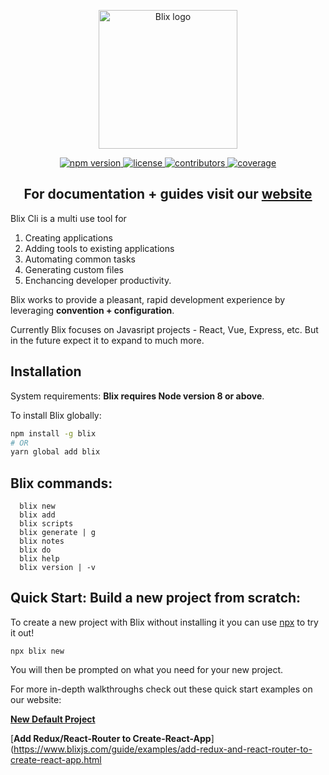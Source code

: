 <p align="center">
  <a href="https://blixjs.com" target="_blank" rel="noopener noreferrer">
    <img width="222" src="https://blixjs.com/logo.png" alt="Blix logo">
  </a>
</p>
<p align="center">
  <a href="https://www.npmjs.com/package/blix">
    <img src="https://img.shields.io/npm/v/blix.svg" alt="npm version">
  </a>
  <a href="https://github.com/blixjs/blix/blob/v_2.0.0/LICENSE">
    <img src="https://img.shields.io/github/license/mashape/apistatus.svg" alt="license"/>
  </a>
  <a href="https://github.com/blixjs/blix/graphs/contributors">
     <img src="https://img.shields.io/github/contributors/blixjs/blix.svg" alt="contributors"/> 
  </a>
  <a href="https://codecov.io/gh/blixjs/blix">
    <img src="https://codecov.io/gh/blixjs/blix/branch/v_2.0.0/graph/badge.svg" alt="coverage"/>
  </a>
</p>

<h2 align="center">For documentation + guides visit our <a href="https://blixjs.com">website</a></h2>

Blix Cli is a multi use tool for 
1) Creating applications 
1) Adding tools to existing applications 
1) Automating common tasks
1) Generating custom files 
1) Enchancing developer productivity. 

Blix works to provide a pleasant, rapid development experience by leveraging **convention + configuration**. 

Currently Blix focuses on Javasript projects - React, Vue, Express, etc. But in the future expect it to expand to much more.

## Installation

System requirements: **Blix requires Node version 8 or above**. 

To install Blix globally:

```bash
npm install -g blix
# OR
yarn global add blix
```

## Blix commands: 
```
  blix new
  blix add
  blix scripts
  blix generate | g
  blix notes
  blix do
  blix help
  blix version | -v
```  

## Quick Start: Build a new project from scratch:

To create a new project with Blix without installing it you can use [npx](https://medium.com/@maybekatz/introducing-npx-an-npm-package-runner-55f7d4bd282b) to try it out!

```
npx blix new
```

You will then be prompted on what you need for your new project. 

For more in-depth walkthroughs check out these quick start examples on our website:

[**New Default Project**](https://www.blixjs.com/guide/examples/default-project.html)


[**Add Redux/React-Router to Create-React-App**](https://www.blixjs.com/guide/examples/add-redux-and-react-router-to-create-react-app.html
